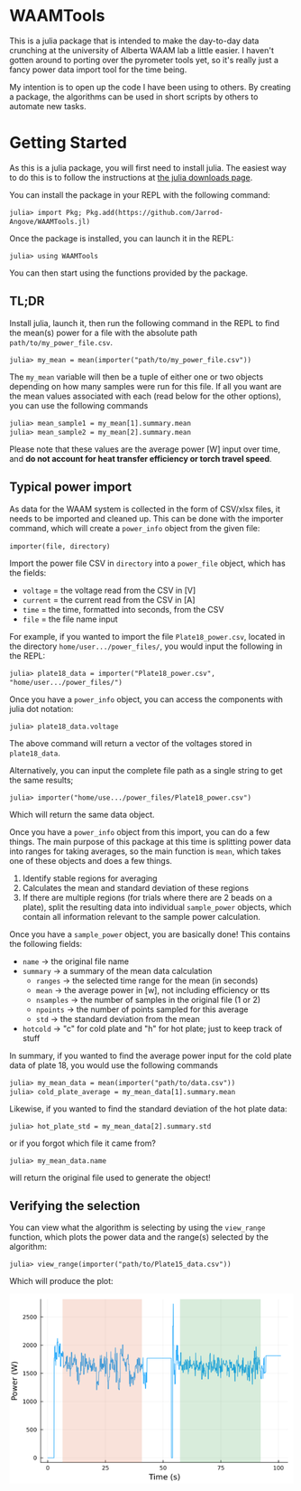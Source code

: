 # WAAMTools

This is a julia package that is intended to make the day-to-day data crunching at the university of Alberta WAAM lab a little easier. I haven't gotten around to porting over the pyrometer tools yet, so it's really just a fancy power data import tool for the time being.

My intention is to open up the code I have been using to others. By creating a package, the algorithms can be used in short scripts by others to automate new tasks.

# Getting Started

As this is a julia package, you will first need to install julia. The easiest way to do this is to follow the instructions at [the julia downloads page](https://julialang.org/downloads/).

You can install the package in your REPL with the following command:

```julia-repl
julia> import Pkg; Pkg.add(https://github.com/Jarrod-Angove/WAAMTools.jl)
```

Once the package is installed, you can launch it in the REPL:

```julia-repl
julia> using WAAMTools
```

You can then start using the functions provided by the package.

## TL;DR

Install julia, launch it, then run the following command in the REPL to find the mean(s) power for a file with the absolute path `path/to/my_power_file.csv`. 

```julia-repl
julia> my_mean = mean(importer("path/to/my_power_file.csv"))
```

The `my_mean` variable will then be a tuple of either one or two objects depending on how many samples were run for this file. If all you want are the mean values associated with each (read below for the other options), you can use the following commands

```julia-repl
julia> mean_sample1 = my_mean[1].summary.mean
julia> mean_sample2 = my_mean[2].summary.mean
```

Please note that these values are the average power [W] input over time, and **do not account for heat transfer efficiency or torch travel speed**. 

## Typical power import

As data for the WAAM system is collected in the form of CSV/xlsx files, it needs to be imported and cleaned up. This can be done with the importer command, which will create a `power_info` object from the given file:

`importer(file, directory)`

Import the power file CSV in `directory` into a `power_file` object, which has the fields:

* `voltage` = the voltage read from the CSV in [V]
* `current` = the current read from the CSV in [A]
* `time` = the time, formatted into seconds, from the CSV
* `file` = the file name input

For example, if you wanted to import the file `Plate18_power.csv`, located in the directory `home/user.../power_files/`, you would input the following in the REPL:

```julia-repl
julia> plate18_data = importer("Plate18_power.csv", "home/user.../power_files/")
```

Once you have a `power_info` object, you can access the components with julia dot notation:

```julia-repl
julia> plate18_data.voltage
```
The above command will return a vector of the voltages stored in `plate18_data`.

Alternatively, you can input the complete file path as a single string to get the same results;

```julia-repl
julia> importer("home/use.../power_files/Plate18_power.csv")
```

Which will return the same data object.

Once you have a `power_info` object from this import, you can do a few things. The main purpose of this package at this time is splitting power data into ranges for taking averages, so the main function is `mean`, which takes one of these objects and does a few things. 

1. Identify stable regions for averaging
2. Calculates the mean and standard deviation of these regions
3. If there are multiple regions (for trials where there are 2 beads on a plate), split the resulting data into individual `sample_power` objects, which contain all information relevant to the sample power calculation. 

Once you have a `sample_power` object, you are basically done! This contains the following fields: 

- `name` → the original file name
- `summary` → a summary of the mean data calculation
    - `ranges` → the selected time range for the mean (in seconds)
    - `mean` → the average power in [w], not including efficiency or tts
    - `nsamples` → the number of samples in the original file (1 or 2)
    - `npoints` → the number of points sampled for this average 
    - `std` → the standard deviation from the mean
- `hotcold` → "c" for cold plate and "h" for hot plate; just to keep track of stuff

In summary, if you wanted to find the average power input for the cold plate data of plate 18, you would use the following commands

```julia-repl
julia> my_mean_data = mean(importer("path/to/data.csv"))
julia> cold_plate_average = my_mean_data[1].summary.mean
```

Likewise, if you wanted to find the standard deviation of the hot plate data:

```julia-repl
julia> hot_plate_std = my_mean_data[2].summary.std
```

or if you forgot which file it came from? 

```julia-repl
julia> my_mean_data.name
```

will return the original file used to generate the object!

## Verifying the selection

You can view what the algorithm is selecting by using the `view_range` function, which plots the power data and the range(s) selected by the algorithm:

```julia-repl
julia> view_range(importer("path/to/Plate15_data.csv"))
```

Which will produce the plot:

![](./example_range_plot.png)



